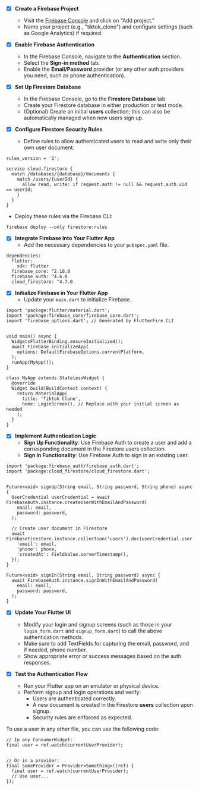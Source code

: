 - [x] **Create a Firebase Project**
  - Visit the [Firebase Console](https://console.firebase.google.com/) and click on "Add project."
  - Name your project (e.g., "tiktok_clone") and configure settings (such as Google Analytics) if required.

- [x] **Enable Firebase Authentication**
  - In the Firebase Console, navigate to the **Authentication** section.
  - Select the **Sign-in method** tab.
  - Enable the **Email/Password** provider (or any other auth providers you need, such as phone authentication).

- [x] **Set Up Firestore Database**
  - In the Firebase Console, go to the **Firestore Database** tab.
  - Create your Firestore database in either production or test mode.
  - (Optional) Create an initial **users** collection; this can also be automatically managed when new users sign up.

- [x] **Configure Firestore Security Rules**
  - Define rules to allow authenticated users to read and write only their own user document.
```
rules_version = '2';

service cloud.firestore {
  match /databases/{database}/documents {
    match /users/{userId} {
      allow read, write: if request.auth != null && request.auth.uid == userId;
    }
  }
}
  ```
  - Deploy these rules via the Firebase CLI:
   ```
firebase deploy --only firestore:rules
  ```

- [x] **Integrate Firebase Into Your Flutter App**
  - Add the necessary dependencies to your `pubspec.yaml` file.
```
dependencies:
  flutter:
    sdk: flutter
  firebase_core: ^2.10.0
  firebase_auth: ^4.6.0
  cloud_firestore: ^4.7.0
  ```

- [x] **Initialize Firebase in Your Flutter App**
  - Update your `main.dart` to initialize Firebase.
```
import 'package:flutter/material.dart';
import 'package:firebase_core/firebase_core.dart';
import 'firebase_options.dart'; // Generated by FlutterFire CLI


void main() async {
  WidgetsFlutterBinding.ensureInitialized();
  await Firebase.initializeApp(
    options: DefaultFirebaseOptions.currentPlatform,
  );
  runApp(MyApp());
}

class MyApp extends StatelessWidget {
  @override
  Widget build(BuildContext context) {
    return MaterialApp(
      title: 'Tiktok Clone',
      home: LoginScreen(), // Replace with your initial screen as needed
    );
  }
}
  ```

- [x] **Implement Authentication Logic**
  - **Sign Up Functionality**: Use Firebase Auth to create a user and add a corresponding document in the Firestore users collection.
  - **Sign In Functionality**: Use Firebase Auth to sign in an existing user.
```
import 'package:firebase_auth/firebase_auth.dart';
import 'package:cloud_firestore/cloud_firestore.dart';


Future<void> signUp(String email, String password, String phone) async {
  UserCredential userCredential = await FirebaseAuth.instance.createUserWithEmailAndPassword(
    email: email,
    password: password,
  );
  
  // Create user document in Firestore
  await FirebaseFirestore.instance.collection('users').doc(userCredential.user!.uid).set({
    'email': email,
    'phone': phone,
    'createdAt': FieldValue.serverTimestamp(),
  });
}

Future<void> signIn(String email, String password) async {
  await FirebaseAuth.instance.signInWithEmailAndPassword(
    email: email,
    password: password,
  );
}
  ```

- [x] **Update Your Flutter UI**
  - Modify your login and signup screens (such as those in your `login_form.dart` and `signup_form.dart`) to call the above authentication methods.
  - Make sure to add TextFields for capturing the email, password, and if needed, phone number.
  - Show appropriate error or success messages based on the auth responses.

- [x] **Test the Authentication Flow**
  - Run your Flutter app on an emulator or physical device.
  - Perform signup and login operations and verify:
    - Users are authenticated correctly.
    - A new document is created in the Firestore **users** collection upon signup.
    - Security rules are enforced as expected.


To use a user in any other file, you can use the following code:
```
// In any ConsumerWidget:
final user = ref.watch(currentUserProvider);


// Or in a provider:
final someProvider = Provider<Something>((ref) {
  final user = ref.watch(currentUserProvider);
  // Use user...
});
```
